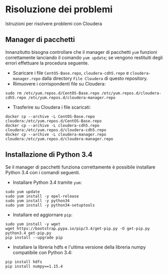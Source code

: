 # Risoluzione dei problemi
Istruzioni per risolvere problemi con Cloudera

## Manager di pacchetti
Innanzitutto bisogna controllare che il manager di pacchetti `yum` funzioni correttamente lanciando il comando `yum update`; se vengono restituiti degli errori effettuare la procedura seguente.
- Scaricare i file `CentOS-Base.repo`, `cloudera-cdh5.repo` e `cloudera-manager.repo` dalla directory `File Cloudera` di questo repository.
- Rimuovere i corrispondenti file su Cloudera:
```
sudo rm /etc/yum.repos.d/CentOS-Base.repo /etc/yum.repos.d/cloudera-cdh5.repo /etc/yum.repos.d/cloudera-manager.repo
```
- Trasferire su Cloudera i file scaricati:
```
docker cp --archive -L CentOS-Base.repo cloudera:/etc/yum.repos.d/CentOS-Base.repo
docker cp --archive -L cloudera-cdh5.repo cloudera:/etc/yum.repos.d/cloudera-cdh5.repo
docker cp --archive -L cloudera-manager.repo cloudera:/etc/yum.repos.d/cloudera-manager.repo
```

## Installazione di Python 3.4
Se il manager di pacchetti funziona correttamente è possibile installare Python 3.4 con i comandi seguenti.
- Installare Python 3.4 tramite `yum`:
```
sudo yum update
sudo yum install -y epel-release
sudo yum install -y python34
sudo yum install -y python34-setuptools
```
- Installare ed aggiornare `pip`:
```
sudo yum install -y wget
wget https://bootstrap.pypa.io/pip/3.4/get-pip.py -O get-pip.py
python3.4 get-pip.py
pip install --upgrade pip
```
- Installare la libreria hdfs e l'ultima versione della libreria numpy compatibile con Python 3.4:
```
pip install hdfs
pip install numpy==1.15.4
```